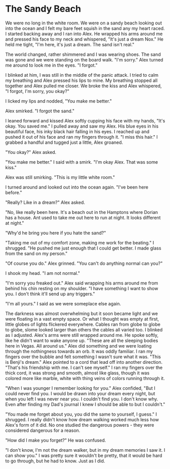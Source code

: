# The Sandy Beach

We were no long in the white room.  We were on a sandy beach looking out into the ocean and I felt my bare feet squish in the sand any my heart raced.  I started backing away and I ran into Alex.  He wrapped his arms around me and pressed his face to my neck and whispered, "It's just a dream Nox."  He held me tight, "I'm here, it's just a dream.  The sand isn't real."  

The world changed, rather shimmered and I was wearing shoes.  The sand was gone and we were standing on the board walk.  "I'm sorry." Alex turned me around to look me in the eyes.  "I forgot."

I blinked at him, I was still in the middle of the panic attack.  I tried to calm my breathing and Alex pressed his lips to mine.  My breathing stopped all together and Alex pulled me closer.  We broke the kiss and Alex whispered, "I forgot, I'm sorry, you okay?"

I licked my lips and nodded, "You make me better."

Alex smirked.  "I forgot the sand."

I leaned forward and kissed Alex softly cupping his face with my hands, "It's okay.  You saved me."  I pulled away and saw my Alex.  His blue eyes in his beautiful face, his inky black hair falling in his eyes.  I reached up and pushed it out of his face and ran my fingers through it.  "I miss this hair."  I grabbed a handful and tugged just a little, Alex groaned.

"You okay?" Alex asked.

"You make me better." I said with a smirk.  "I'm okay Alex.  That was some kiss."

Alex was still smirking.  "This is my little white room."

I turned around and looked out into the ocean again.  "I've been here before."

"Really?  Like in a dream?"  Alex asked.

"No, like really been here.  It's a beach out in the Hamptons where Dorian has a house.  Ant used to take me out here to run at night.  It looks different at night."

"Why'd he bring you here if you hate the sand?"

"Taking me out of my comfort zone, making me work for the beating."  I shrugged.  "He pushed me just enough that I could get better.  I made glass from the sand on my person."

"Of course you do."  Alex grinned. "You can't do anything normal can you?"

I shook my head.  "I am not normal."

"I'm sorry you freaked out."  Alex said wrapping his arms around me from behind his chin resting on my shoulder.  "I have something I want to show you.  I don't think it'll send up any triggers."

"I'm all yours."  I said as we were someplace else again.

The darkness was almost overwhelming but it soon became light and we were floating in a vast empty space.  Or what I thought was empty at first, little globes of lights flickered everywhere.  Cables ran from globe to globe to globe, slome looked larger than others the cables all varied too.  I blinked as I adjusted.  Alex's arms were still wrapped around me.  He spoke softly, like he didn't want to wake anyone up.  "These are all the sleeping bodies here in Vegas.  All around us."  Alex did something and we were loating through the nothingness towards an orb.  It was oddly familiar.  I ran my fingers over the bubble and felt something I wasn't sure what it was.  "This is Benji's dream."  Alex pointed to a cord that lead off into another direction.  "That's his friendship with me.  I can't see myself."  I ran my fingers over the thick cord, it was strong and smooth, almost like glass, though it was colored more like marble, white with thing veins of colors running through it.  

"When I was younger I remember looking for you."  Alex confided, "But I could never find you.  I would be drawn into your dream every night, but when you left I was never near you.  I couldn't find you.  I don't know why.  Even after finding my Dad's journal I knew I should be able to but I couldn't."

"You made me forget about you, you did the same to yourself, I guess." I shrugged.  I really didn't know how dream walking worked much less how Alex's form of it did.  No one studied the dangerous powers - they were considered dangerous for a reason.

"How did I make you forget?"  He was confused.

"I don't know, I'm not the dream walker, but in my dream memories I saw it.  I can show you."  I was pretty sure it wouldn't be pretty, that it would be hard to go through, but he had to know.  Just as I did.



